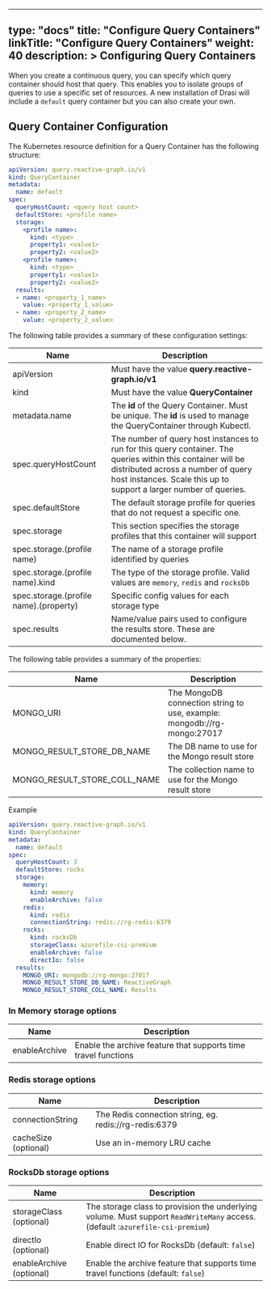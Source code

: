 
---
type: "docs"
title: "Configure Query Containers"
linkTitle: "Configure Query Containers"
weight: 40
description: >
    Configuring Query Containers
---

When you create a continuous query, you can specify which query container should host that query.  This enables you to isolate groups of queries to use a specific set of resources.  A new installation of Drasi will include a `default` query container but you can also create your own.

## Query Container Configuration

The Kubernetes resource definition for a Query Container has the following structure:

```yaml
apiVersion: query.reactive-graph.io/v1
kind: QueryContainer
metadata:
  name: default
spec:
  queryHostCount: <query host count>
  defaultStore: <profile name>
  storage:
    <profile name>: 
      kind: <type>
      property1: <value1>
      property2: <value2>
    <profile name>: 
      kind: <type>
      property1: <value1>
      property2: <value2>
  results:
  - name: <property_1_name>
    value: <property_1_value>
  - name: <property_2_name>
    value: <property_2_value>
```

The following table provides a summary of these configuration settings:

|Name|Description|
|-|-|
|apiVersion|Must have the value **query.reactive-graph.io/v1**|
|kind|Must have the value **QueryContainer**|
|metadata.name|The **id** of the Query Container. Must be unique. The  **id** is used to manage the QueryContainer through Kubectl.|
|spec.queryHostCount|The number of query host instances to run for this query container.  The queries within this container will be distributed across a number of query host instances.  Scale this up to support a larger number of queries.|
|spec.defaultStore|The default storage profile for queries that do not request a specific one.|
|spec.storage|This section specifies the storage profiles that this container will support|
|spec.storage.(profile name)|The name of a storage profile identified by queries|
|spec.storage.(profile name).kind|The type of the storage profile.  Valid values are `memory`, `redis` and `rocksDb`|
|spec.storage.(profile name).(property)|Specific config values for each storage type|
|spec.results|Name/value pairs used to configure the results store.  These are documented below.

The following table provides a summary of the properties:

|Name|Description|
|-|-|
|MONGO_URI|The MongoDB connection string to use, example: mongodb://rg-mongo:27017|
|MONGO_RESULT_STORE_DB_NAME|The DB name to use for the Mongo result store|
|MONGO_RESULT_STORE_COLL_NAME|The collection name to use for the Mongo result store|


Example

```yaml
apiVersion: query.reactive-graph.io/v1
kind: QueryContainer
metadata:
  name: default
spec:
  queryHostCount: 3
  defaultStore: rocks
  storage:
    memory:
      kind: memory
      enableArchive: false
    redis:
      kind: redis
      connectionString: redis://rg-redis:6379
    rocks:
      kind: rocksDb
      storageClass: azurefile-csi-premium
      enableArchive: false
      directIo: false
  results:
    MONGO_URI: mongodb://rg-mongo:27017
    MONGO_RESULT_STORE_DB_NAME: ReactiveGraph
    MONGO_RESULT_STORE_COLL_NAME: Results
```

### In Memory storage options

|Name|Description|
|-|-|
|enableArchive|Enable the archive feature that supports time travel functions|

### Redis storage options

|Name|Description|
|-|-|
|connectionString|The Redis connection string, eg. redis://rg-redis:6379|
|cacheSize (optional)| Use an in-memory LRU cache|


### RocksDb storage options

|Name|Description|
|-|-|
|storageClass (optional)|The storage class to provision the underlying volume.  Must support `ReadWriteMany` access. (default :`azurefile-csi-premium`)|
|directIo (optional)|Enable direct IO for RocksDb (default: `false`)|
|enableArchive (optional)|Enable the archive feature that supports time travel functions (default: `false`)|